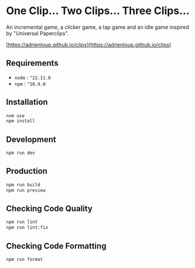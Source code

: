 # One Clip... Two Clips... Three Clips...

An incremental game, a clicker game, a tap game and an idle game inspired by "Universal Paperclips".

[https://adrienloup.github.io/clips](https://adrienloup.github.io/clips)

## Requirements

- `node` : `^22.11.0`
- `npm` : `^10.9.0`

## Installation

```bash
nvm use
npm install
```

## Development

```bash
npm run dev
```

## Production

```bash
npm run build
npm run preview
```

## Checking Code Quality

```bash
npm run lint
npm run lint:fix
```

## Checking Code Formatting

```bash
npm run format
```
